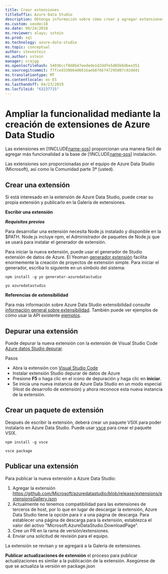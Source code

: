 ```yaml
---
title: Crear extensiones
titleSuffix: Azure Data Studio
description: Obtenga información sobre cómo crear y agregar extensiones a Azure Data Studio
ms.custom: seodec18
ms.date: 09/24/2018
ms.reviewer: alayu; sstein
ms.prod: sql
ms.technology: azure-data-studio
ms.topic: conceptual
author: stevestein
ms.author: sstein
manager: craigg
ms.openlocfilehash: 54036ccf8d8b47eedede1d2ddfe5d85b6dbee351
ms.sourcegitcommit: f7fced330b64d6616aeb8766747295807c92dd41
ms.translationtype: MT
ms.contentlocale: es-ES
ms.lasthandoff: 04/23/2019
ms.locfileid: "63237715"
---
```

# <a name="extend-the-functionality-by-creating-azure-data-studio-extensions"></a>Ampliar la funcionalidad mediante la creación de extensiones de Azure Data Studio

Las extensiones en [!INCLUDE[name-sos](../includes/name-sos-short.md)] proporcionan una manera fácil de agregar más funcionalidad a la base de [!INCLUDE[name-sos](../includes/name-sos-short.md)] instalación.

Las extensiones son proporcionadas por el equipo de Azure Data Studio (Microsoft), así como la Comunidad parte 3ª (usted).


## <a name="author-an-extension"></a>Crear una extensión

Si está interesado en la extensión de Azure Data Studio, puede crear su propia extensión y publicarlo en la Galería de extensiones.

**Escribir una extensión**

***Requisitos previos***

Para desarrollar una extensión necesita Node.js instalado y disponible en la $PATH. Node.js incluye npm, el Administrador de paquetes de Node.js que se usará para instalar el generador de extensión.

Para iniciar la nueva extensión, puede usar el generador de Studio extensión de datos de Azure. El Yeoman [generador extensión](https://www.npmjs.com/package/generator-azuredatastudio) facilita enormemente la creación de proyectos de extensión simple. Para iniciar el generador, escriba lo siguiente en un símbolo del sistema:

`npm install -g yo generator-azuredatastudio`

`yo azuredatastudio`


**Referencias de extensibilidad**

Para más información sobre Azure Data Studio extensibilidad consulte [información general sobre extensibilidad](extensibility.md). También puede ver ejemplos de cómo usar la API existente [ejemplos](https://github.com/Microsoft/azuredatastudio/tree/master/samples).


## <a name="debug-an-extension"></a>Depurar una extensión

Puede depurar la nueva extensión con la extensión de Visual Studio Code [Azure datos Studio depurar](https://github.com/kevcunnane/sqlops-debug).

Pasos
- Abra la extensión con [Visual Studio Code](https://code.visualstudio.com/)
- Instalar extensión Studio depurar de datos de Azure
- Presione **F5** o haga clic en el icono de depuración y haga clic en **iniciar**.
- Se inicia una nueva instancia de Azure Data Studio en un modo especial (Host de desarrollo de extensión) y ahora reconoce esta nueva instancia de la extensión.


## <a name="create-an-extension-package"></a>Crear un paquete de extensión

Después de escribir la extensión, deberá crear un paquete VSIX para poder instalarlo en Azure Data Studio. Puede usar [vsce](https://github.com/Microsoft/vscode-vsce) para crear el paquete VSIX.

`npm install -g vsce`

`vsce package`


## <a name="publish-an-extension"></a>Publicar una extensión

Para publicar la nueva extensión a Azure Data Studio:

1. Agregar la extensión https://github.com/Microsoft/azuredatastudio/blob/release/extensions/extensionsGallery.json
2. Actualmente no tenemos compatibilidad para las extensiones de terceros de host, por lo que en lugar de descargar la extensión, Azure Data Studio tiene la opción para ir a una página de descarga. Para establecer una página de descarga para la extensión, establezca el valor del activo "Microsoft.AzureDataStudio.DownloadPage".
3. Cree un PR en la rama de versión/extensiones.
4. Enviar una solicitud de revisión para el equipo.

La extensión se revisan y se agregará a la Galería de extensiones.

**Publicar actualizaciones de extensión** el proceso para publicar actualizaciones es similar a la publicación de la extensión. Asegúrese de que se actualiza la versión en package.json
